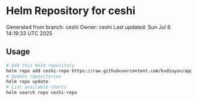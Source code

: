 # Helm Repository for ceshi
Generated from branch: ceshi
Owner: ceshi
Last updated: Sun Jul  6 14:19:33 UTC 2025

## Usage
```bash
# Add this Helm repository
helm repo add ceshi-repo https://raw.githubusercontent.com/budiuyun/appStore/helm-ceshi/
# Update repositories
helm repo update
# List available charts
helm search repo ceshi-repo
```
